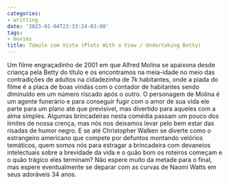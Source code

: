 ```yaml
---
categories:
- writting
date: '2023-01-04T23:33:24-03:00'
tags:
- movies
title: Túmulo com Vista (Plots With a View / Undertaking Betty)
---
```


Um filme engraçadinho de 2001 em que Alfred Molina se apaixona desde criança pela Betty do título e os encontramos na meia-idade no meio das contradições de adultos na cidadezinha de 7k habitantes, onde a piada do filme é a placa de boas vindas com o contador de habitantes sendo diminuído em um número riscado após o outro. O personagem de Molina é um agente funerário e para conseguir fugir com o amor de sua vida ele parte para um plano até que previsível, mas divertido para aqueles com a alma simples. Algumas brincadeiras nesta comédia passam um pouco dos limites de nossa crença, mas nós nos deixamos levar pelo bem estar das risadas de humor negro. E se até Christopher Walken se diverte como o estrangeiro americano que compete por defuntos montando velórios temáticos, quem somos nós para estragar a brincadeira com devaneios intelectuais sobre a brevidade da vida e o quão bom os roteiros começam e o quão trágico eles terminam? Não espere muito da metade para o final, mas espere eventualmente se deparar com as curvas de Naomi Watts em seus adoráveis 34 anos.